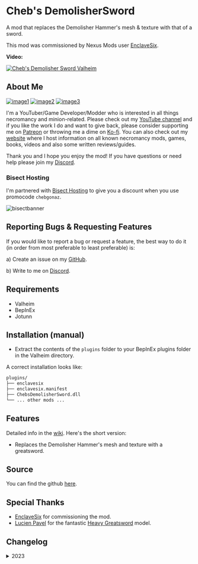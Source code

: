 # Cheb's DemolisherSword

A mod that replaces the Demolisher Hammer's mesh & texture with that of a sword.

This mod was commissioned by Nexus Mods user [EnclaveSix](https://forums.nexusmods.com/index.php?/user/78133863-enclavesix/).

**Video:**

[![Cheb's Demolisher Sword Valheim](https://img.youtube.com/vi/3064zs8q_kA/0.jpg)](https://youtu.be/3064zs8q_kA "Cheb's Demolisher Sword Valheim")

## About Me

[![image1](https://imgur.com/Fahi6sP.png)](https://chebgonaz.pythonanywhere.com)
[![image2](https://imgur.com/X18OyQs.png)](https://ko-fi.com/chebgonaz)
[![image3](https://imgur.com/4e64jQ8.png)](https://www.patreon.com/chebgonaz?fan_landing=true)

I'm a YouTuber/Game Developer/Modder who is interested in all things necromancy and minion-related. Please check out my [YouTube channel](https://www.youtube.com/channel/UCPlZ1XnekiJxKymXbXyvkCg) and if you like the work I do and want to give back, please consider supporting me on [Patreon](https://www.patreon.com/chebgonaz?fan_landing=true) or throwing me a dime on [Ko-fi](https://ko-fi.com/chebgonaz). You can also check out my [website](https://chebgonaz.pythonanywhere.com) where I host information on all known necromancy mods, games, books, videos and also some written reviews/guides.

Thank you and I hope you enjoy the mod! If you have questions or need help please join my [Discord](https://discord.com/invite/EB96ASQ).

### Bisect Hosting

I'm partnered with [Bisect Hosting](https://bisecthosting.com/chebgonaz) to give you a discount when you use promocode `chebgonaz`.

![bisectbanner](https://www.bisecthosting.com/partners/custom-banners/b2629ae1-293a-4094-9d2d-002d14529a82.webp)

## Reporting Bugs & Requesting Features

If you would like to report a bug or request a feature, the best way to do it (in order from most preferable to least preferable) is:

a) Create an issue on my [GitHub](https://github.com/jpw1991/chebs-demolisher-sword).

b) Write to me on [Discord](https://discord.com/invite/EB96ASQ).

## Requirements

- Valheim
- BepInEx
- Jotunn

## Installation (manual)

- Extract the contents of the `plugins` folder to your BepInEx plugins folder in the Valheim directory.

A correct installation looks like:

```sh
plugins/
├── enclavesix
├── enclavesix.manifest
├── ChebsDemolisherSword.dll
└── ... other mods ...
```

## Features

Detailed info in the [wiki](https://github.com/jpw1991/chebs-demolisher-sword/wiki). Here's the short version:

- Replaces the Demolisher Hammer's mesh and texture with a greatsword.

## Source

You can find the github [here](https://github.com/jpw1991/chebs-demolisher-sword).

## Special Thanks

- [EnclaveSix](https://forums.nexusmods.com/index.php?/user/78133863-enclavesix/) for commissioning the mod.
- [Lucien Pavel](https://opengameart.org/users/lucian-pavel) for the fantastic [Heavy Greatsword](https://opengameart.org/content/heavy-greatsword) model.

## Changelog

<details>
<summary>2023</summary>

 Date | Version | Notes 
--- | --- | ---
23/08/2023 | 1.1.0 | update for new valheim patch
02/08/2023 | 1.0.0 | Release

</details>

